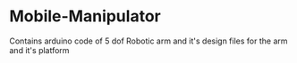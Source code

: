# Mobile-Manipulator
Contains arduino code of 5 dof Robotic arm and it's design files for the arm and it's platform

